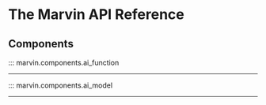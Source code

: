 # The Marvin API Reference
## Components


::: marvin.components.ai_function


--- 

::: marvin.components.ai_model

---
